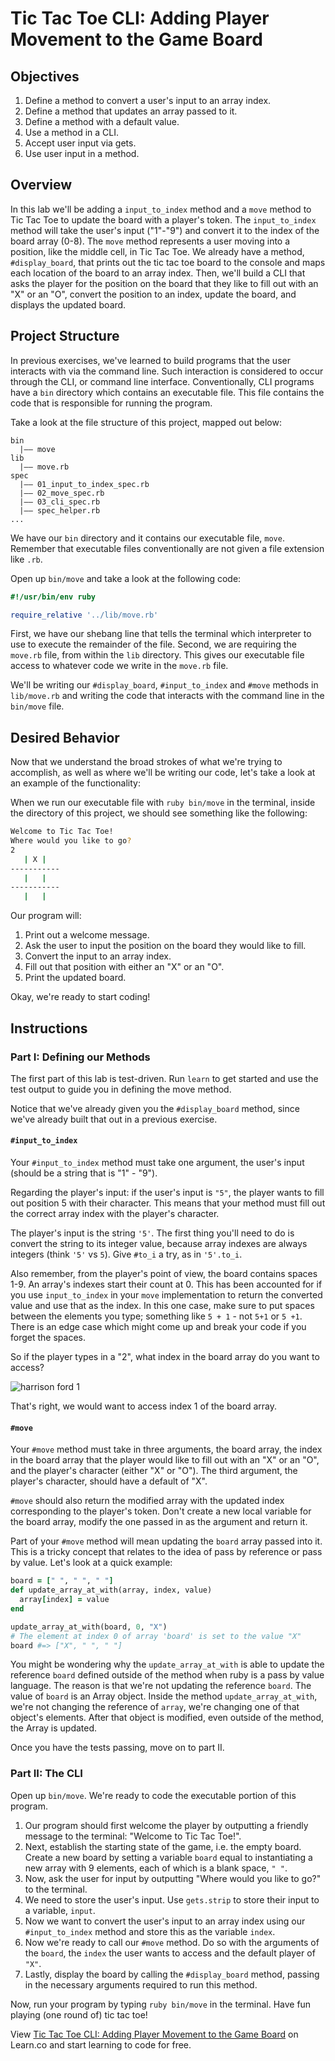  # Tic Tac Toe CLI: Adding Player Movement to the Game Board

## Objectives

1. Define a method to convert a user's input to an array index.
2. Define a method that updates an array passed to it.
3. Define a method with a default value.
4. Use a method in a CLI.
5. Accept user input via gets.
6. Use user input in a method.

## Overview

In this lab we'll be adding a `input_to_index` method and a `move` method to Tic Tac Toe to update the board with a player's token. The `input_to_index` method will take the user's input ("1"-"9") and convert it to the index of the board array (0-8). The `move` method represents a user moving into a position, like the middle cell, in Tic Tac Toe. We already have a method, `#display_board`, that prints out the tic tac toe board to the console and maps each location of the board to an array index. Then, we'll build a CLI that asks the player for the position on the board that they like to fill out with an "X" or an "O", convert the position to an index, update the board, and displays the updated board.

## Project Structure

In previous exercises, we've learned to build programs that the user interacts with via the command line. Such interaction is considered to occur through the CLI, or command line interface. Conventionally, CLI programs have a `bin` directory which contains an executable file. This file contains the code that is responsible for running the program.

Take a look at the file structure of this project, mapped out below:

```
bin
  |–– move
lib
  |–– move.rb
spec
  |–– 01_input_to_index_spec.rb
  |–– 02_move_spec.rb
  |–– 03_cli_spec.rb
  |–– spec_helper.rb
...
```

We have our `bin` directory and it contains our executable file, `move`. Remember that executable files conventionally are not given a file extension like `.rb`.

Open up `bin/move` and take a look at the following code:

```ruby
#!/usr/bin/env ruby

require_relative '../lib/move.rb'
```

First, we have our shebang line that tells the terminal which interpreter to use to execute the remainder of the file. Second, we are requiring the `move.rb` file, from within the `lib` directory. This gives our executable file access to whatever code we write in the `move.rb` file.

We'll be writing our `#display_board`, `#input_to_index` and `#move` methods in `lib/move.rb` and writing the code that interacts with the command line in the `bin/move` file.

## Desired Behavior

Now that we understand the broad strokes of what we're trying to accomplish, as well as where we'll be writing our code, let's take a look at an example of the functionality:

When we run our executable file with `ruby bin/move` in the terminal, inside the directory of this project, we should see something like the following:

```bash
Welcome to Tic Tac Toe!
Where would you like to go?
2
   | X |   
-----------
   |   |   
-----------
   |   |   
```

Our program will:

1. Print out a welcome message.
2. Ask the user to input the position on the board they would like to fill.
3. Convert the input to an array index.
4. Fill out that position with either an "X" or an "O".
5. Print the updated board.

Okay, we're ready to start coding!

## Instructions

### Part I: Defining our Methods

The first part of this lab is test-driven. Run `learn` to get started and use the test output to guide you in defining the move method.

Notice that we've already given you the `#display_board` method, since we've already built that out in a previous exercise.

#### `#input_to_index`

Your `#input_to_index` method must take one argument, the user's input (should be a string that is "1" - "9").

Regarding the player's input: if the user's input is `"5"`, the player wants to fill out position 5 with their character. This means that your method must fill out the correct array index with the player's character.

The player's input is the string `'5'`. The first thing you'll need to do is convert the string to its integer value, because array indexes are always integers (think `'5'` vs `5`). Give `#to_i` a try, as in `'5'.to_i`.

Also remember, from the player's point of view, the board contains spaces 1-9. An array's indexes start their count at 0. This has been accounted for if you use `input_to_index` in your `move` implementation to return the converted value and use that as the index. In this one case, make sure to put spaces between the elements you type; something like `5 + 1` - not `5+1` or `5 +1`. There is an edge case which might come up and break your code if you forget the spaces.

So if the player types in a "2", what index in the board array do you want to access?

![harrison ford 1](http://i.giphy.com/96OcHR3Ojz9QI.gif "Harrison Ford: 1")

That's right, we would want to access index 1 of the board array.

#### `#move`

Your `#move` method must take in three arguments, the board array, the index in the board array that the player would like to fill out with an "X" or an "O", and the player's character (either "X" or "O"). The third argument, the player's character, should have a default of "X".

`#move` should also return the modified array with the updated index corresponding to the player's token. Don't create a new local variable for the board array, modify the one passed in as the argument and return it.

Part of your `#move` method will mean updating the `board` array passed into it. This is a tricky concept that relates to the idea of pass by reference or pass by value. Let's look at a quick example:

```ruby
board = [" ", " ", " "]
def update_array_at_with(array, index, value)
  array[index] = value
end

update_array_at_with(board, 0, "X")
# The element at index 0 of array 'board' is set to the value "X"
board #=> ["X", " ", " "]
```

You might be wondering why the `update_array_at_with` is able to update the reference `board` defined outside of the method when ruby is a pass by value language. The reason is that we're not updating the reference `board`. The value of `board` is an Array object. Inside the method `update_array_at_with`, we're not changing the reference of `array`, we're changing one of that object's elements. After that object is modified, even outside of the method, the Array is updated.

Once you have the tests passing, move on to part II.

### Part II: The CLI

Open up `bin/move`. We're ready to code the executable portion of this program.

1. Our program should first welcome the player by outputting a friendly message to the terminal: "Welcome to Tic Tac Toe!".
2. Next, establish the starting state of the game, i.e. the empty board. Create a new board by setting a variable `board` equal to instantiating a new array with 9 elements, each of which is a blank space, `" "`.  
3. Now, ask the user for input by outputting "Where would you like to go?" to the terminal.
4. We need to store the user's input. Use `gets.strip` to store their input to a variable, `input`.
5. Now we want to convert the user's input to an array index using our `#input_to_index` method and store this as the variable `index`.
6. Now we're ready to call our `#move` method. Do so with the arguments of the `board`, the `index` the user wants to access and the default player of `"X"`.
7. Lastly, display the board by calling the `#display_board` method, passing in the necessary arguments required to run this method.

Now, run your program by typing `ruby bin/move` in the terminal. Have fun playing (one round of) tic tac toe!

<p data-visibility='hidden'>View <a href='https://learn.co/lessons/ttt-5-move-rb' title='Tic Tac Toe CLI: Adding Player Movement to the Game Board'>Tic Tac Toe CLI: Adding Player Movement to the Game Board</a> on Learn.co and start learning to code for free.</p>
